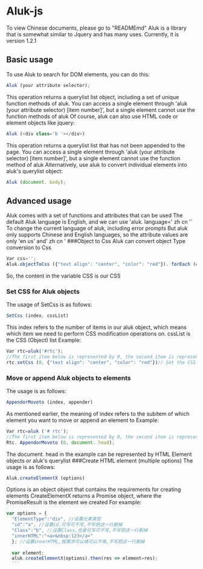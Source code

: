 # Aluk-js
To view Chinese documents, please go to "READMEmd"
Aluk is a library that is somewhat similar to Jquery and has many uses. Currently, it is version 1.2.1
## Basic usage
To use Aluk to search for DOM elements, you can do this:
```JavaScript
Aluk (your attribute selector);
```
This operation returns a querylist list object, including a set of unique function methods of aluk. You can access a single element through 'aluk (your attribute selector) [item number]', but a single element cannot use the function methods of aluk
Of course, aluk can also use HTML code or element objects like jquery:
```JavaScript
Aluk (<div class='b '></div>)
```
This operation returns a querylist list that has not been appended to the page. You can access a single element through 'aluk (your attribute selector) [item number]', but a single element cannot use the function method of aluk
Alternatively, use aluk to convert individual elements into aluk's querylist object:
```JavaScript
Aluk (document. body);
```
## Advanced usage
Aluk comes with a set of functions and attributes that can be used
The default Aluk language is English, and we can use 'aluk. language=' zh cn '` To change the current language of aluk, including error prompts
But aluk only supports Chinese and English languages, so the attribute values are only 'en us' and' zh cn '
###Object to Css
Aluk can convert object Type conversion to Css
```JavaScript
Var css='';
Aluk.objectToCss ({"text align": "center", "color": "red"}). forEach (cssl=>{css+=cssl;})
```
So, the content in the variable CSS is our CSS
### Set CSS for Aluk objects
The usage of SetCss is as follows:
```JavaScript
SetCss (index, cssList)
```
This index refers to the number of items in our aluk object, which means which item we need to perform CSS modification operations on. cssList is the CSS (Object) list
Example:
```JavaScript
Var rtc=aluk('#rtc');
//The first item below is represented by 0, the second item is represented by 1, and so on
rtc.setCss (0, {"text align": "center", "color": "red"})// Set the CSS attribute on div rtc, which returns the number of rows in CSS
```
### Move or append Aluk objects to elements
The usage is as follows:
```JavaScript
AppendorMoveto (index, appender)
```
As mentioned earlier, the meaning of index refers to the subitem of which element you want to move or append an element to
Example:
```JavaScript
Var rtc=aluk ('# rtc');
//The first item below is represented by 0, the second item is represented by 1, and so on
Rtc. AppendorMoveto (0, document. head);
```
The document. head in the example can be represented by HTML Element objects or aluk's querylist
###Create HTML element (multiple options)
The usage is as follows:
```JavaScript
Aluk.createElementX (options)
```
Options is an object object that contains the requirements for creating elements
CreateElementX returns a Promise object, where the PromiseResult is the element we created
For example:
  ```javascript
  var options = {
    "ElementType":"div", //设置元素类型
    "id":"a", //设置id,可写可不写,不写把这一行删掉
    "Class":"b", //设置Class,也是可写可不写,不写把这一行删掉
    "innerHTML":"<a>&nbsp:123</a>"
    }; //设置innerHTML,按需求可以填可以不填,不写把这一行删掉
    
    var element;
    aluk.createElementX(options).then(res => element=res);
    ```

